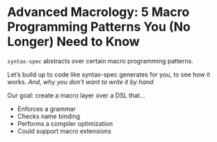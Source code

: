# Advanced Macrology:  5 Macro Programming Patterns You (No Longer) Need to Know

`syntax-spec` abstracts over certain macro programming patterns.

Let’s build up to code like syntax-spec generates for you, to see how it works.
     *And, why you don’t want to write it by hand*

Our goal: create a macro layer over a DSL that...

 * Enforces a grammar
 * Checks name binding
 * Performs a compiler optimization
 * Could support macro extensions
